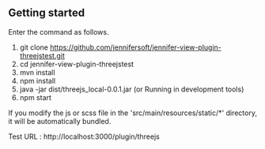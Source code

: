## Getting started

Enter the command as follows.

 1. git clone https://github.com/jennifersoft/jennifer-view-plugin-threejstest.git 
 2. cd jennifer-view-plugin-threejstest
 3. mvn install
 4. npm install
 5. java -jar dist/threejs_local-0.0.1.jar (or Running in development tools)
 6. npm start
 
 If you modify the js or scss file in the 'src/main/resources/static/*' directory, it will be automatically bundled.
 
 Test URL : http://localhost:3000/plugin/threejs
